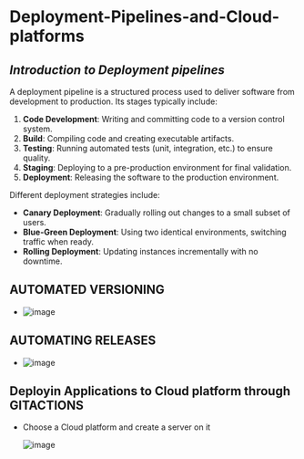 # Deployment-Pipelines-and-Cloud-platforms

## *Introduction to Deployment pipelines*

A deployment pipeline is a structured process used to deliver software from development to production. Its stages typically include:

1. **Code Development**: Writing and committing code to a version control system.
2. **Build**: Compiling code and creating executable artifacts.
3. **Testing**: Running automated tests (unit, integration, etc.) to ensure quality.
4. **Staging**: Deploying to a pre-production environment for final validation.
5. **Deployment**: Releasing the software to the production environment.

Different deployment strategies include:
- **Canary Deployment**: Gradually rolling out changes to a small subset of users.
- **Blue-Green Deployment**: Using two identical environments, switching traffic when ready.
- **Rolling Deployment**: Updating instances incrementally with no downtime.


 ## AUTOMATED VERSIONING
 
 * ![image](https://github.com/user-attachments/assets/7458d392-895c-45f6-8d1b-380d27af1d29)

## AUTOMATING RELEASES

* ![image](https://github.com/user-attachments/assets/2cf3e3a9-e288-46c3-8977-020479fbb243)

  
## Deployin Applications to Cloud platform through GITACTIONS

* Choose a Cloud platform and create a server on it

  ![image](https://github.com/user-attachments/assets/53d106ee-dde5-4f8c-b1a8-fdd3f846a83b)



